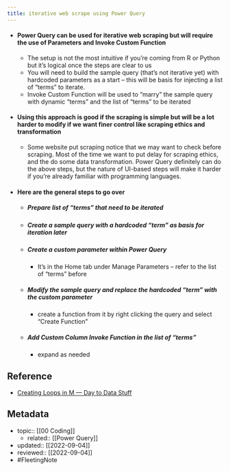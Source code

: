```yaml
---
title: iterative web scrape using Power Query
---
```


- #### Power Query can be used for iterative web scraping but will require the use of **Parameters** and **Invoke Custom Function**
	- The setup is not the most intuitive if you’re coming from R or Python but it’s logical once the steps are clear to us
	- You will need to build the sample query (that’s not iterative yet) with hardcoded parameters as a start – this will be basis for injecting a list of “terms” to iterate.
	- Invoke Custom Function will be used to “marry” the sample query with dynamic “terms” and the list of “terms” to be iterated
- #### Using this approach is good if the scraping is simple but will be a lot harder to modify if we want finer control like scraping ethics and transformation
	- Some website put scraping notice that we may want to check before scraping. Most of the time we want to put delay for scraping ethics, and the do some data transformation. Power Query definitely can do the above steps, but the nature of UI-based steps will make it harder if you’re already familiar with programming languages.
- #### Here are the general steps to go over
	- ##### Prepare list of “terms” that need to be iterated
	- ##### Create a sample query with a hardcoded “term” as basis for iteration later
	- ##### Create a custom parameter within Power Query
		- It’s in the Home tab under Manage Parameters – refer to the list of “terms” before
	- ##### Modify the sample query and replace the hardcoded “term” with the custom parameter
		- create a function from it by right clicking the query and select “Create Function”
	- ##### Add Custom Column Invoke Function in the list of “terms”
		- expand as needed

## Reference
- [Creating Loops in M — Day to Data Stuff](https://www.daytodatastuff.co.uk/blog/creating-loops-in-m)

## Metadata
- topic:: [[00 Coding]]
	- related:: [[Power Query]]
- updated:: [[2022-09-04]]
- reviewed:: [[2022-09-04]]
- #FleetingNote 
